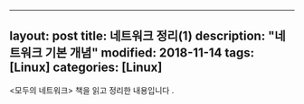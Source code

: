 
---
layout: post
title: 네트워크 정리(1)
description: "네트워크 기본 개념"
modified: 2018-11-14
tags: [Linux]
categories: [Linux]
---





<모두의 네트워크>  책을 읽고 정리한 내용입니다 .




